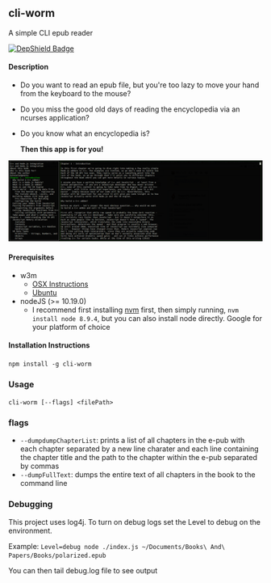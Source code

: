 cli-worm
------------------

A simple CLI epub reader

[![DepShield Badge](https://depshield.sonatype.org/badges/chriswininger/cli-worm/depshield.svg)](https://depshield.github.io)

#### Description

* Do you want to read an epub file, but you're too lazy to move your hand from the keyboard to the mouse?

* Do you miss the good old days of reading the encyclopedia via an ncurses application?

* Do you know what an encyclopedia is?

  **Then this app is for you!**

![Alt text](docs/images/cli-worm-screen-grab.png?raw=true "Screen Capture")

#### Prerequisites
* w3m
    * [OSX Instructions](http://macappstore.org/w3m/)
    * [Ubuntu](https://www.howtoinstall.co/en/ubuntu/xenial/w3m)
* nodeJS (>= 10.19.0)
    * I recommend first installing [nvm](https://github.com/creationix/nvm/blob/master/README.md) first,
    then simply running, `nvm install node 8.9.4`, but you can also install node directly. Google
    for your platform of choice 

#### Installation Instructions
`npm install -g cli-worm`

### Usage

`cli-worm [--flags] <filePath>`

### flags
* `--dumpdumpChapterList`: prints a list of all chapters in the e-pub with each chapter separated by a new line charater and each line containing the chapter title and the path to the chapter within the e-pub separated by commas
* `--dumpFullText`: dumps the entire text of all chapters in the book to the command line

### Debugging

This project uses log4j. To turn on debug logs set the Level to debug on the environment.

Example: `Level=debug node ./index.js ~/Documents/Books\ And\ Papers/Books/polarized.epub`

You can then tail debug.log file to see output 


